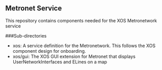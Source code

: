 ## Metronet Service

This repository contains components needed for the XOS Metronetwork service

###Sub-directories

* xos: A service definition for the Metronetwork. This follows the XOS component design for onboarding.
* xos/gui: The XOS GUI extension for Metronet that displays UserNetworkInterfaces and ELines on a map